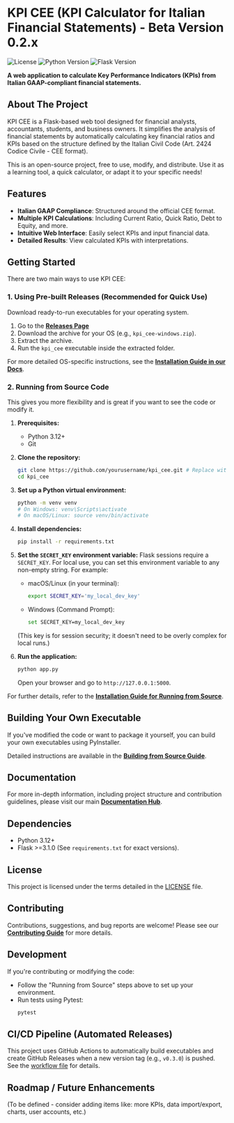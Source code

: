 # KPI CEE (KPI Calculator for Italian Financial Statements) - Beta Version 0.2.x

<!-- Badges: License, Python Version, Flask Version -->
![License](https://img.shields.io/github/license/VincenzoRocchi/kpi_cee) <!-- Replace with your actual repo path if different -->
![Python Version](https://img.shields.io/badge/python-3.12-blue)
![Flask Version](https://img.shields.io/badge/flask-3.1.0-blue)

**A web application to calculate Key Performance Indicators (KPIs) from Italian GAAP-compliant financial statements.**

## About The Project

KPI CEE is a Flask-based web tool designed for financial analysts, accountants, students, and business owners. It simplifies the analysis of financial statements by automatically calculating key financial ratios and KPIs based on the structure defined by the Italian Civil Code (Art. 2424 Codice Civile - CEE format).

This is an open-source project, free to use, modify, and distribute. Use it as a learning tool, a quick calculator, or adapt it to your specific needs!

## Features

- **Italian GAAP Compliance**: Structured around the official CEE format.
- **Multiple KPI Calculations**: Including Current Ratio, Quick Ratio, Debt to Equity, and more.
- **Intuitive Web Interface**: Easily select KPIs and input financial data.
- **Detailed Results**: View calculated KPIs with interpretations.

## Getting Started

There are two main ways to use KPI CEE:

### 1. Using Pre-built Releases (Recommended for Quick Use)

Download ready-to-run executables for your operating system.

1.  Go to the **[Releases Page](https://github.com/VincenzoRocchi/kpi_cee/releases)**
2.  Download the archive for your OS (e.g., `kpi_cee-windows.zip`).
3.  Extract the archive.
4.  Run the `kpi_cee` executable inside the extracted folder.

For more detailed OS-specific instructions, see the **[Installation Guide in our Docs](./docs/01_installation.md)**.

### 2. Running from Source Code

This gives you more flexibility and is great if you want to see the code or modify it.

1.  **Prerequisites:**
    *   Python 3.12+
    *   Git

2.  **Clone the repository:**
    ```bash
    git clone https://github.com/yourusername/kpi_cee.git # Replace with your repo path
    cd kpi_cee
    ```

3.  **Set up a Python virtual environment:**
    ```bash
    python -m venv venv
    # On Windows: venv\Scripts\activate
    # On macOS/Linux: source venv/bin/activate
    ```

4.  **Install dependencies:**
    ```bash
    pip install -r requirements.txt
    ```

5.  **Set the `SECRET_KEY` environment variable:**
    Flask sessions require a `SECRET_KEY`. For local use, you can set this environment variable to any non-empty string. For example:
    *   macOS/Linux (in your terminal):
        ```bash
        export SECRET_KEY='my_local_dev_key'
        ```
    *   Windows (Command Prompt):
        ```bash
        set SECRET_KEY=my_local_dev_key
        ```
    (This key is for session security; it doesn't need to be overly complex for local runs.)

6.  **Run the application:**
    ```bash
    python app.py
    ```
    Open your browser and go to `http://127.0.0.1:5000`.

For further details, refer to the **[Installation Guide for Running from Source](./docs/01_installation.md#option-2-running-from-source-code)**.

## Building Your Own Executable

If you've modified the code or want to package it yourself, you can build your own executables using PyInstaller.

Detailed instructions are available in the **[Building from Source Guide](./docs/02_building_from_source.md)**.

## Documentation

For more in-depth information, including project structure and contribution guidelines, please visit our main **[Documentation Hub](./docs/README.md)**.

## Dependencies

- Python 3.12+
- Flask >=3.1.0
(See `requirements.txt` for exact versions).

## License

This project is licensed under the terms detailed in the [LICENSE](./LICENSE) file.

## Contributing

Contributions, suggestions, and bug reports are welcome! Please see our **[Contributing Guide](./docs/04_contributing.md)** for more details.

## Development

If you're contributing or modifying the code:

*   Follow the "Running from Source" steps above to set up your environment.
*   Run tests using Pytest:
    ```bash
    pytest
    ```

## CI/CD Pipeline (Automated Releases)

This project uses GitHub Actions to automatically build executables and create GitHub Releases when a new version tag (e.g., `v0.3.0`) is pushed. See the [workflow file](./.github/workflows/release.yml) for details.

## Roadmap / Future Enhancements

(To be defined - consider adding items like: more KPIs, data import/export, charts, user accounts, etc.)
